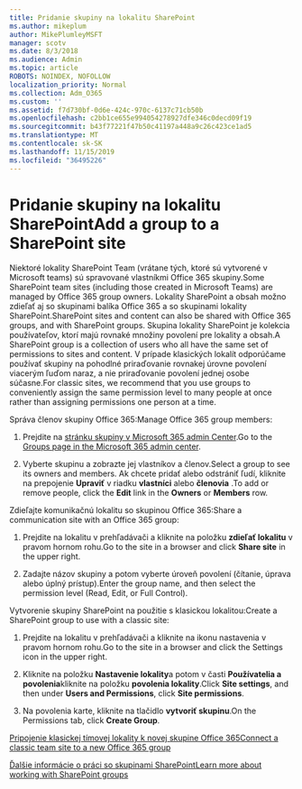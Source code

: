 ```yaml
---
title: Pridanie skupiny na lokalitu SharePoint
ms.author: mikeplum
author: MikePlumleyMSFT
manager: scotv
ms.date: 8/3/2018
ms.audience: Admin
ms.topic: article
ROBOTS: NOINDEX, NOFOLLOW
localization_priority: Normal
ms.collection: Adm_O365
ms.custom: ''
ms.assetid: f7d730bf-0d6e-424c-970c-6137c71cb50b
ms.openlocfilehash: c2bb1ce655e994054278927dfe346c0decd09f19
ms.sourcegitcommit: b43f77221f47b50c41197a448a9c26c423ce1ad5
ms.translationtype: MT
ms.contentlocale: sk-SK
ms.lasthandoff: 11/15/2019
ms.locfileid: "36495226"
---
```

# <a name="add-a-group-to-a-sharepoint-site"></a><span data-ttu-id="ecb46-102">Pridanie skupiny na lokalitu SharePoint</span><span class="sxs-lookup"><span data-stu-id="ecb46-102">Add a group to a SharePoint site</span></span>

<span data-ttu-id="ecb46-103">Niektoré lokality SharePoint Team (vrátane tých, ktoré sú vytvorené v Microsoft teams) sú spravované vlastníkmi Office 365 skupiny.</span><span class="sxs-lookup"><span data-stu-id="ecb46-103">Some SharePoint team sites (including those created in Microsoft Teams) are managed by Office 365 group owners.</span></span> <span data-ttu-id="ecb46-104">Lokality SharePoint a obsah možno zdieľať aj so skupinami balíka Office 365 a so skupinami lokality SharePoint.</span><span class="sxs-lookup"><span data-stu-id="ecb46-104">SharePoint sites and content can also be shared with Office 365 groups, and with SharePoint groups.</span></span> <span data-ttu-id="ecb46-105">Skupina lokality SharePoint je kolekcia používateľov, ktorí majú rovnaké množiny povolení pre lokality a obsah.</span><span class="sxs-lookup"><span data-stu-id="ecb46-105">A SharePoint group is a collection of users who all have the same set of permissions to sites and content.</span></span> <span data-ttu-id="ecb46-106">V prípade klasických lokalít odporúčame používať skupiny na pohodlné priraďovanie rovnakej úrovne povolení viacerým ľuďom naraz, a nie priraďovanie povolení jednej osobe súčasne.</span><span class="sxs-lookup"><span data-stu-id="ecb46-106">For classic sites, we recommend that you use groups to conveniently assign the same permission level to many people at once rather than assigning permissions one person at a time.</span></span>
  
<span data-ttu-id="ecb46-107">Správa členov skupiny Office 365:</span><span class="sxs-lookup"><span data-stu-id="ecb46-107">Manage Office 365 group members:</span></span>
  
1. <span data-ttu-id="ecb46-108">Prejdite na [stránku skupiny v Microsoft 365 admin Center](https://portal.office.com/adminportal/home#/groups).</span><span class="sxs-lookup"><span data-stu-id="ecb46-108">Go to the [Groups page in the Microsoft 365 admin center](https://portal.office.com/adminportal/home#/groups).</span></span>
    
2. <span data-ttu-id="ecb46-109">Vyberte skupinu a zobrazte jej vlastníkov a členov.</span><span class="sxs-lookup"><span data-stu-id="ecb46-109">Select a group to see its owners and members.</span></span> <span data-ttu-id="ecb46-110">Ak chcete pridať alebo odstrániť ľudí, kliknite na prepojenie **Upraviť** v riadku **vlastníci** alebo **členovia** .</span><span class="sxs-lookup"><span data-stu-id="ecb46-110">To add or remove people, click the **Edit** link in the **Owners** or **Members** row.</span></span> 
    
<span data-ttu-id="ecb46-111">Zdieľajte komunikačnú lokalitu so skupinou Office 365:</span><span class="sxs-lookup"><span data-stu-id="ecb46-111">Share a communication site with an Office 365 group:</span></span>
  
1. <span data-ttu-id="ecb46-112">Prejdite na lokalitu v prehľadávači a kliknite na položku **zdieľať lokalitu** v pravom hornom rohu.</span><span class="sxs-lookup"><span data-stu-id="ecb46-112">Go to the site in a browser and click **Share site** in the upper right.</span></span> 
    
2. <span data-ttu-id="ecb46-113">Zadajte názov skupiny a potom vyberte úroveň povolení (čítanie, úprava alebo úplný prístup).</span><span class="sxs-lookup"><span data-stu-id="ecb46-113">Enter the group name, and then select the permission level (Read, Edit, or Full Control).</span></span>
    
<span data-ttu-id="ecb46-114">Vytvorenie skupiny SharePoint na použitie s klasickou lokalitou:</span><span class="sxs-lookup"><span data-stu-id="ecb46-114">Create a SharePoint group to use with a classic site:</span></span>
  
1. <span data-ttu-id="ecb46-115">Prejdite na lokalitu v prehľadávači a kliknite na ikonu nastavenia v pravom hornom rohu.</span><span class="sxs-lookup"><span data-stu-id="ecb46-115">Go to the site in a browser and click the Settings icon in the upper right.</span></span>
    
2. <span data-ttu-id="ecb46-116">Kliknite na položku **Nastavenie lokality**a potom v časti **Používatelia a povolenia**kliknite na položku **povolenia lokality**.</span><span class="sxs-lookup"><span data-stu-id="ecb46-116">Click **Site settings**, and then under **Users and Permissions**, click **Site permissions**.</span></span>
    
3. <span data-ttu-id="ecb46-117">Na povolenia karte, kliknite na tlačidlo **vytvoriť skupinu**.</span><span class="sxs-lookup"><span data-stu-id="ecb46-117">On the Permissions tab, click **Create Group**.</span></span>
    
[<span data-ttu-id="ecb46-118">Pripojenie klasickej tímovej lokality k novej skupine Office 365</span><span class="sxs-lookup"><span data-stu-id="ecb46-118">Connect a classic team site to a new Office 365 group</span></span>](https://go.microsoft.com/fwlink/?linkid=2008654)
  
[<span data-ttu-id="ecb46-119">Ďalšie informácie o práci so skupinami SharePoint</span><span class="sxs-lookup"><span data-stu-id="ecb46-119">Learn more about working with SharePoint groups</span></span>](https://go.microsoft.com/fwlink/?linkid=874658)
  

